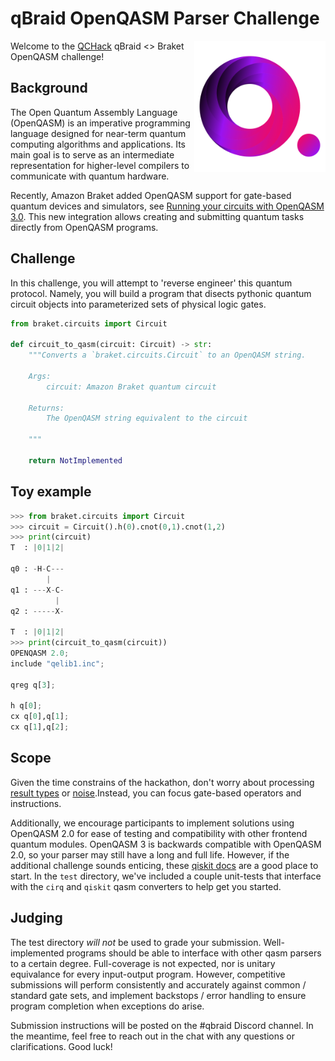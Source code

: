 # qBraid OpenQASM Parser Challenge

<a href="https://qbraid.com/">
    <img src="_static/logo.png"
         alt="qbraid logo"
         width="210px"
         align="right">
</a>

Welcome to the [QCHack](https://www.quantumcoalition.io/) qBraid <> Braket OpenQASM challenge!


## Background


The Open Quantum Assembly Language (OpenQASM) is an imperative programming language designed for near-term quantum computing algorithms and applications. Its main goal is to serve as an intermediate representation for higher-level compilers to communicate with quantum hardware.

Recently, Amazon Braket added OpenQASM support for gate-based quantum devices and simulators, see [Running your circuits with OpenQASM 3.0](https://docs.aws.amazon.com/braket/latest/developerguide/braket-openqasm.html). This new integration allows creating and submitting quantum tasks directly from OpenQASM programs.

## Challenge

In this challenge, you will attempt to 'reverse engineer' this quantum protocol. Namely, you will build a program that disects pythonic quantum circuit objects into parameterized sets of physical logic gates.

```python
from braket.circuits import Circuit

def circuit_to_qasm(circuit: Circuit) -> str:
    """Converts a `braket.circuits.Circuit` to an OpenQASM string.

    Args:
        circuit: Amazon Braket quantum circuit

    Returns:
        The OpenQASM string equivalent to the circuit

    """

    return NotImplemented
```

## Toy example

```python
>>> from braket.circuits import Circuit
>>> circuit = Circuit().h(0).cnot(0,1).cnot(1,2)
>>> print(circuit)
T  : |0|1|2|

q0 : -H-C---
        |
q1 : ---X-C-
          |
q2 : -----X-

T  : |0|1|2|
>>> print(circuit_to_qasm(circuit))
OPENQASM 2.0;
include "qelib1.inc";

qreg q[3];

h q[0];
cx q[0],q[1];
cx q[1],q[2];
```

## Scope

Given the time constrains of the hackathon, don't worry about processing [result types](https://github.com/aws/amazon-braket-sdk-python/blob/0d28a8fa89263daf5d88bc706e79200d8dc091a8/src/braket/circuits/result_types.py) or [noise](https://github.com/aws/amazon-braket-sdk-python/blob/0d28a8fa89263daf5d88bc706e79200d8dc091a8/src/braket/circuits/noise.py).Instead, you can focus gate-based operators and instructions.

Additionally, we encourage participants to implement solutions using OpenQASM 2.0 for ease of testing and compatibility with other frontend quantum modules. OpenQASM 3 is backwards compatible with OpenQASM 2.0, so your
parser may still have a long and full life. However, if the additional challenge sounds enticing, these [qiskit docs](https://qiskit.github.io/openqasm/index.html) are a good place to start. In the `test` directory, we've included a couple unit-tests that interface with the `cirq` and `qiskit` qasm converters to help get you started.

## Judging

The test directory *will not* be used to grade your submission. Well-implemented programs should be able to interface with other qasm parsers to a certain degree. Full-coverage is not expected, nor is unitary equivalance for every input-output program. However, competitive submissions will perform consistently and accurately against common / standard gate sets, and implement backstops / error handling to ensure program completion when exceptions do arise.

Submission instructions will be posted on the \#qbraid Discord channel. In the meantime, feel free to reach out in the chat with any questions or clarifications. Good luck!
